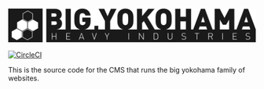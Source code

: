 ![Big Yokohama](https://raw.githubusercontent.com/coryzibell/big-yokohama/master/logo.svg?sanitize=true)

[![CircleCI](https://circleci.com/gh/coryzibell/big-yokohama/tree/master.svg?style=svg)](https://circleci.com/gh/coryzibell/big-yokohama/tree/master)

This is the source code for the CMS that runs the big yokohama family of websites.